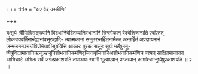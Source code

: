 +++
title = "०२ वेद यस्त्रीणि"

+++

यःसूर्यः त्रीणित्रिसङ्ख्यानि विदथानिवेदितव्यानिस्थानानि त्रिन्लोकान् वेदवेत्तिजानाति एषांएतत् लोकत्रयवर्तिनान्देद्वानांवसुरुद्रादि- त्यात्मकानां सनुतरन्तर्हितनामैतत् अन्तर्हितं अप्रज्ञायमानं जन्मजननञ्चयोविप्रोमेधावीसूर्योवेत्ति आकारः पूरकः ससूरः सूर्यः मर्तेषुमनु- ष्येषुविद्यामानानिऋजुऋजूनिशोभनानिकर्मणिवृजिनावृजिनानिअशोभनानिकर्मणिच पश्यन् साक्षितयाजानन् आभिचष्टे अभितः सर्वें जगत्प्रकाशयति तथाअर्यः स्वामी भूत्वाएवान् प्राप्तव्यान् कामांश्चमनुष्येषुप्रकाशयति ॥ २ ॥